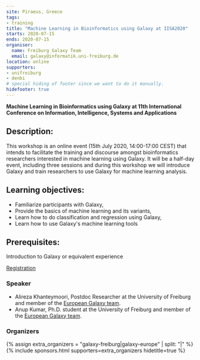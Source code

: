 ```yaml
---
site: Piraeus, Greece
tags:
- training
title: "Machine Learning in Bioinformatics using Galaxy at IISA2020"
starts: 2020-07-15
ends: 2020-07-15
organiser:
  name: Freiburg Galaxy Team
  email: galaxy@informatik.uni-freiburg.de
location: online
supporters:
- unifreiburg
- denbi
# special hiding of footer since we want to do it manually.
hidefooter: true
---
```


**Machine Learning in Bioinformatics using Galaxy at 11th International Conference on Information, Intelligence, Systems and Applications**

## Description:

This workshop is an online event (15th July 2020, 14:00-17:00 CEST) that intends to facilitate the training and discourse amongst bioinformatics researchers interested in machine learning using Galaxy. It will be a half-day event, including three sessions and during this workshop we will introduce Galaxy and train researchers to use Galaxy for machine learning analysis.

## Learning objectives:

* Familiarize participants with Galaxy,
* Provide the basics of machine learning and its variants,
* Learn how to do classification and regression using Galaxy,
* Learn how to use Galaxy's machine learning tools

## Prerequisites:

Introduction to Galaxy or equivalent experience

[Registration](http://easyconferences.eu/iisa2020/program/)

### Speaker

* Alireza Khanteymoori, Postdoc Researcher at the University of Freiburg and member of the [European Galaxy team](https://usegalaxy-eu.github.io/freiburg/people).
* Anup Kumar, Ph.D. student at the University of Freiburg and member of the [European Galaxy team](https://usegalaxy-eu.github.io/freiburg/people).

### Organizers

{% assign extra_organizers =  "galaxy-freiburg|galaxy-europe" | split: "|"  %}
{% include sponsors.html supporters=extra_organizers hidetitle=true %}
